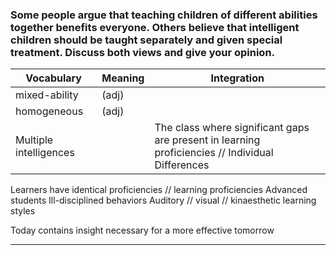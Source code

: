 ###  Some people argue that teaching children of different abilities together benefits everyone. Others believe that intelligent children should be taught separately and given special treatment. Discuss both views and give your opinion.


__Vocabulary__ | __Meaning__ | __Integration__
-------------- | ----------- | ---------------
mixed-ability  | (adj) | | heterogeneous class // well-rounded education
homogeneous    | (adj) | | segregation education system // Streaming implementation // The ideal homogeneous classroom environment // Put students according to their abilities // Accommodate students by ability
Multiple intelligences | | The class where significant gaps are present in learning proficiencies // Individual Differences
Learners have identical proficiencies // learning proficiencies
Advanced students
Ill-disciplined behaviors
Auditory // visual // kinaesthetic learning styles

Today contains insight necessary for a more effective tomorrow


                              




-----
